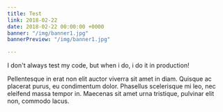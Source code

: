 ```yaml
---
title: Test
link: 2018-02-22
date: 2018-02-22 00:00:00 +0000
banner: "/img/banner1.jpg"
bannerPreview: "/img/banner1.jpg"

---
```

I don't always test my code, but when i do, i do it in production!

<!--more-->

Pellentesque in erat non elit auctor viverra sit amet in diam. Quisque ac placerat purus, eu condimentum dolor.
Phasellus scelerisque mi leo, nec eleifend massa tempor in.
Maecenas sit amet urna tristique, pulvinar elit non, commodo lacus.